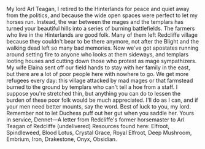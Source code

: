 My lord Arl Teagan,
I retired to the Hinterlands for peace and quiet away from the politics, and because the wide open spaces were perfect to let my horses run. Instead, the war between the mages and the templars has turned your beautiful hills into a series of burning battlefields.
The farmers who live in the Hinterlands are good folk. Many of them left Redcliffe village because they couldn't bear to be there anymore, not after the Blight and the walking dead left so many bad memories. Now we've got apostates running around setting fire to anyone who looks at them sideways, and templars looting houses and cutting down those who protest as mage sympathizers.
My wife Elaina sent off our field hands to stay with her family in the east, but there are a lot of poor people here with nowhere to go. We get more refugees every day: this village attacked by mad mages or that farmstead burned to the ground by templars who can't tell a hoe from a staff.
I suppose you're stretched thin, but anything you can do to lessen the burden of these poor folk would be much appreciated. I'll do as I can, and if your men need better mounts, say the word.
Best of luck to you, my lord. Remember not to let Duchess puff out her gut when you saddle her.
Yours in service,
Dennet—A letter from Redcliffe's former horsemaster to Arl Teagan of Redcliffe (undelivered)
Resources found here: Elfroot, Spindleweed, Blood Lotus, Crystal Grace, Royal Elfroot, Deep Mushroom, Embrium, Iron, Drakestone, Onyx, Obsidian.